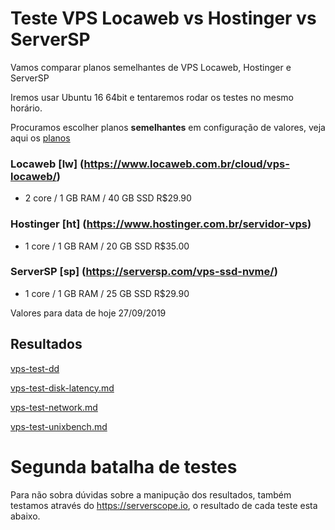 # Teste VPS Locaweb vs Hostinger vs ServerSP

Vamos comparar planos semelhantes de VPS Locaweb, Hostinger e ServerSP

Iremos usar Ubuntu 16 64bit e tentaremos rodar os testes no mesmo horário.




Procuramos escolher planos **semelhantes** em configuração de valores, veja aqui os [planos](vps-planos.md)

### Locaweb [lw] (https://www.locaweb.com.br/cloud/vps-locaweb/)

- 2 core / 1 GB RAM / 40 GB SSD R$29.90 



### Hostinger [ht] (https://www.hostinger.com.br/servidor-vps)

- 1 core / 1 GB RAM / 20 GB SSD  R$35.00



### ServerSP [sp] (https://serversp.com/vps-ssd-nvme/)

- 1 core / 1 GB RAM / 25 GB SSD R$29.90



Valores para data de hoje 27/09/2019

## Resultados


[vps-test-dd](vps-test-dd.md)

[vps-test-disk-latency.md](vps-test-disk-latency.md)

[vps-test-network.md](vps-test-network.md)

[vps-test-unixbench.md](vps-test-unixbench.md)


# Segunda batalha de testes

Para não sobra dúvidas sobre a manipução dos resultados, também testamos através do https://serverscope.io, o resultado de cada teste esta abaixo.

